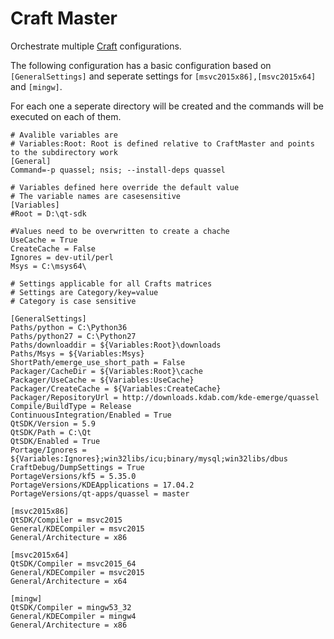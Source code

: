 Craft Master
============
Orchestrate multiple [Craft](https://cgit.kde.org/craft.git/) configurations.

The following configuration has a basic configuration based on ```[GeneralSettings]``` and seperate settings for ```[msvc2015x86],[msvc2015x64]``` and ```[mingw]```.

For each one a seperate directory will be created and the commands will be executed on each of them.


    # Avalible variables are
    # Variables:Root: Root is defined relative to CraftMaster and points to the subdirectory work
    [General]
    Command=-p quassel; nsis; --install-deps quassel
    
    # Variables defined here override the default value
    # The variable names are casesensitive
    [Variables]
    #Root = D:\qt-sdk
    
    #Values need to be overwritten to create a chache
    UseCache = True
    CreateCache = False
    Ignores = dev-util/perl
    Msys = C:\msys64\
    
    # Settings applicable for all Crafts matrices
    # Settings are Category/key=value
    # Category is case sensitive
    
    [GeneralSettings]
    Paths/python = C:\Python36
    Paths/python27 = C:\Python27
    Paths/downloaddir = ${Variables:Root}\downloads
    Paths/Msys = ${Variables:Msys}
    ShortPath/emerge_use_short_path = False
    Packager/CacheDir = ${Variables:Root}\cache
    Packager/UseCache = ${Variables:UseCache}
    Packager/CreateCache = ${Variables:CreateCache}
    Packager/RepositoryUrl = http://downloads.kdab.com/kde-emerge/quassel
    Compile/BuildType = Release
    ContinuousIntegration/Enabled = True
    QtSDK/Version = 5.9
    QtSDK/Path = C:\Qt
    QtSDK/Enabled = True
    Portage/Ignores = ${Variables:Ignores};win32libs/icu;binary/mysql;win32libs/dbus
    CraftDebug/DumpSettings = True
    PortageVersions/kf5 = 5.35.0
    PortageVersions/KDEApplications = 17.04.2
    PortageVersions/qt-apps/quassel = master
    
    [msvc2015x86]
    QtSDK/Compiler = msvc2015
    General/KDECompiler = msvc2015
    General/Architecture = x86
    
    [msvc2015x64]
    QtSDK/Compiler = msvc2015_64
    General/KDECompiler = msvc2015
    General/Architecture = x64
    
    [mingw]
    QtSDK/Compiler = mingw53_32
    General/KDECompiler = mingw4
    General/Architecture = x86

